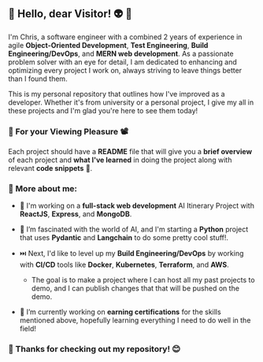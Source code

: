 ## :milky_way: Hello, dear Visitor! :alien: :wave:	##
I'm Chris, a software engineer with a combined 2 years of experience in agile **Object-Oriented Development**, **Test Engineering**, **Build Engineering/DevOps**, and **MERN web development**. As a passionate problem solver with an eye for detail, I am dedicated to enhancing and optimizing every project I work on, always striving to leave things better than I found them.

This is my personal repository that outlines how I've improved as a developer. Whether it's from university or a personal project, I give my all in these projects and I'm glad you're here to see them today!
### :popcorn: For your Viewing Pleasure :film_projector:
Each project should have a **README** file that will give you a **brief overview** of each project and **what I've learned** in doing the project along with relevant **code snippets** :page_facing_up:.

### :paperclip: More about me: 
- :hammer: I'm working on a **full-stack web development** AI Itinerary Project with **ReactJS**, **Express**, and **MongoDB**.

- 🤖 I’m fascinated with the world of AI, and I'm starting a **Python** project that uses **Pydantic** and **Langchain** to do some pretty cool stuff!.

- ⏭️ Next, I'd like to level up my **Build Engineering/DevOps** by working with **CI/CD** tools like **Docker**, **Kubernetes**, **Terraform**, and **AWS**.
  - The goal is to make a project where I can host all my past projects to demo, and I can publish changes that that will be pushed on the demo.

- :scroll: I’m currently working on **earning certifications** for the skills mentioned above, hopefully learning everything I need to do well in the field!

### :star2: Thanks for checking out my repository! :blush:
<!--
**chris-46/chris-46** is a ✨ _special_ ✨ repository because its `README.md` (this file) appears on your GitHub profile.


